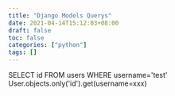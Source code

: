 ```yaml
---
title: "Django Models Querys"
date: 2021-04-14T15:12:03+08:00
draft: false
toc: false
categories: ["python"]
tags: []
---
```

SELECT id FROM users WHERE username='test'
User.objects.only('id').get(username=xxx)
